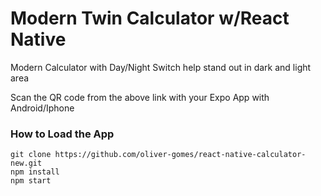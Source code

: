 # Modern Twin Calculator w/React Native


Modern Calculator with Day/Night Switch help stand out in dark and light area

Scan the QR code from the above link with your Expo App with Android/Iphone

### How to Load the App
```
git clone https://github.com/oliver-gomes/react-native-calculator-new.git
npm install
npm start
```
